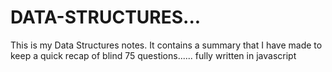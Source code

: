 # DATA-STRUCTURES...
This is my Data Structures notes.
It contains a summary that I have made to keep a quick recap of blind 75 questions......
fully written in javascript
